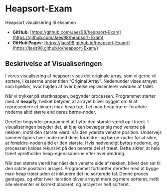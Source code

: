 # Heapsort-Exam

Heapsort visualisering til eksamen

- **GitHub:** [https://github.com/Jaes98/heapsort-Exam](https://github.com/Jaes98/heapsort-Exam)
- **GitHub Pages:** [https://jaes98.github.io/heapsort-Exam/](https://jaes98.github.io/heapsort-Exam/)

## Beskrivelse af Visualiseringen

I vores visualisering af heapsort vises det originale array, som vi gerne vil sortere, i kasserne under titlen “Original Array”. Nedenunder vises arrayet som bjælker, hvor højden af hver bjælke repræsenterer værdien af tallet.

Når vi trykker på startknappen, begynder processen. Programmet starter med at **heapify**, hvilket betyder, at arrayet bliver bygget om til at repræsentere et binært max-heap træ. I et max-heap træ er forældre-noderne altid større end deres børne-noder.

Derefter begynder programmet at flytte den største værdi op i træet. I visualiseringen betyder det, at bjælken bevæger sig mod venstre på rækken, indtil den største værdi når den yderste venstre position. Undervejs sammenlignes hver node med dens forældre- og børne-noder for at sikre, at forældre-noden altid er den største. Hvis nødvendigt byttes noderne, og processen kaldes rekursivt på den berørte del af træet. Dette sikrer, at hele træet opretholder heap-egenskaberne efter hver ændring.

Når den største værdi har nået den venstre side af rækken, bliver den sat til den sidste position i arrayet. Programmet fortsætter derefter med at bygge max-heap træet uden at inkludere det nu sorterede tal. Denne proces gentages, og efter hver iteration bliver arrayet mere og mere sorteret, indtil alle elementer er korrekt placeret, og arrayet er helt sorteret.
